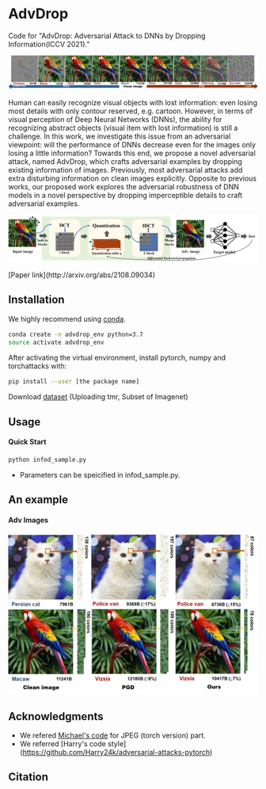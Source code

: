 # AdvDrop
Code for "AdvDrop: Adversarial Attack to DNNs by Dropping Information(ICCV 2021)."
<p align='center'>
  <img src='imgs/fig2-jpeg.jpg' width='800'/>
</p>
Human can easily recognize visual objects with lost information: even losing most details  with only contour reserved, e.g. cartoon. However, in terms of visual perception of Deep Neural Networks (DNNs), the ability for recognizing abstract objects (visual item with lost information) is still a challenge. In this work, we investigate this issue from an adversarial viewpoint: will the performance of DNNs decrease even for the images only losing a little information? 
Towards this end, we propose a novel adversarial attack, named AdvDrop, which crafts adversarial examples by dropping existing information of images.
Previously, most adversarial attacks add extra disturbing information on clean images explicitly. Opposite to previous works, our proposed work explores the adversarial robustness of DNN models in a novel perspective by dropping imperceptible details to craft adversarial examples.
<p align='center'>
  <img src='imgs/pipeline-final.jpg' width='800'/>
</p>
[Paper link](http://arxiv.org/abs/2108.09034)

## Installation

We highly recommend using [conda](https://www.anaconda.com/distribution/).
```sh
conda create -n advdrop_env python=3.7
source activate advdrop_env
```
After activating the virtual environment, install pytorch, numpy and torchattacks with:
```sh
pip install --user [the package name]
```
Download [dataset]() (Uploading tmr, Subset of Imagenet)

## Usage
#### Quick Start
```sh
python infod_sample.py
```
* Parameters can be speicified in infod_sample.py.

## An example

#### Adv Images
<p align='center'>
  <img src='imgs/fig1.jpg' width='800'/>
</p>


## Acknowledgments
* We refered [Michael's code](https://github.com/mlomnitz/DiffJPEG) for JPEG (torch version) part.
* We referred [Harry's code style] (https://github.com/Harry24k/adversarial-attacks-pytorch)

## Citation
```

```
